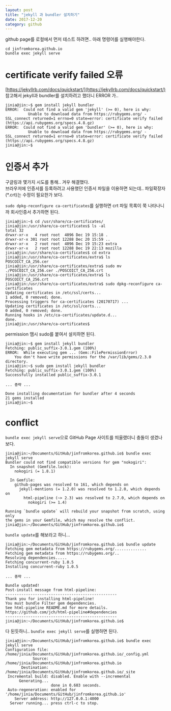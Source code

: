 ```yaml
---
layout: post
title: "jekyll 과 bundler 설치하기"
date: 2017-12-20
category: github
---
```


github page를 로컬에서 먼저 테스트 하려면.. 아래 명령어를 실행해야한다.

```
cd jinfromkorea.github.io
bundle exec jekyll serve 
```

# certificate verify failed 오류

[https://jekyllrb.com/docs/quickstart/](https://jekyllrb.com/docs/quickstart/) 참고해서 jekyll과 bundler를 설치하려고 했더니 
ERROR 가..

```
jinia@jin:~$ gem install jekyll bundler
ERROR:  Could not find a valid gem 'jekyll' (>= 0), here is why:
          Unable to download data from https://rubygems.org/ - SSL_connect returned=1 errno=0 state=error: certificate verify failed (https://api.rubygems.org/specs.4.8.gz)
ERROR:  Could not find a valid gem 'bundler' (>= 0), here is why:
          Unable to download data from https://rubygems.org/ - SSL_connect returned=1 errno=0 state=error: certificate verify failed (https://api.rubygems.org/specs.4.8.gz)
jinia@jin:~$
```
# 인증서 추가

구글링과 몇가지 시도를 통해.. 겨우 해결했다.  
브라우저에 인증서를 등록하려고 사용했던 인증서 파일을 이용하면 되는데.. 파일확장자(*.crt)는 수정이 필요한가 보다.  

```sudo dpkg-reconfigure ca-certificates```를 실행하면 crt 파일 목록이 쭉 나타나니까 회사인증서 추가하면 된다.  

```
jinia@jin:~$ cd /usr/share/ca-certificates/
jinia@jin:/usr/share/ca-certificates$ ls -al
total 32
drwxr-xr-x   4 root root  4096 Dec 19 15:18 .
drwxr-xr-x 301 root root 12288 Dec 20 15:59 ..
drwxr-xr-x   2 root root  4096 Dec 19 15:23 extra
drwxr-xr-x   2 root root 12288 Dec 19 22:13 mozilla
jinia@jin:/usr/share/ca-certificates$ cd extra
jinia@jin:/usr/share/ca-certificates/extra$ ls
POSCOICT_CA_256.cer
jinia@jin:/usr/share/ca-certificates/extra$ sudo mv ./POSCOICT_CA_256.cer ./POSCOICT_CA_256.crt
jinia@jin:/usr/share/ca-certificates/extra$ ls 
POSCOICT_CA_256.crt
jinia@jin:/usr/share/ca-certificates/extra$ sudo dpkg-reconfigure ca-certificates
Updating certificates in /etc/ssl/certs...
1 added, 0 removed; done.
Processing triggers for ca-certificates (20170717) ...
Updating certificates in /etc/ssl/certs...
0 added, 0 removed; done.
Running hooks in /etc/ca-certificates/update.d...
done.
jinia@jin:/usr/share/ca-certificates$ 
```

permission 땜시 sudo를 붙여서 설치하면 된다. 

```
jinia@jin:~$ gem install jekyll bundler
Fetching: public_suffix-3.0.1.gem (100%)
ERROR:  While executing gem ... (Gem::FilePermissionError)
    You don't have write permissions for the /var/lib/gems/2.3.0 directory.
jinia@jin:~$ sudo gem install jekyll bundler
Fetching: public_suffix-3.0.1.gem (100%)
Successfully installed public_suffix-3.0.1

... 중략 ...

Done installing documentation for bundler after 4 seconds
21 gems installed
jinia@jin:~$ 
```

#  conflict

```bundle exec jekyll serve```으로 GitHub Page 사이트를 띄울랬더니 충돌이 생겼나 보다. 

```
jinia@jin:~/Documents/GitHub/jinfromkorea.github.io$ bundle exec jekyll serve
Bundler could not find compatible versions for gem "nokogiri":
  In snapshot (Gemfile.lock):
    nokogiri (= 1.8.1)

  In Gemfile:
    github-pages was resolved to 161, which depends on
      jekyll-mentions (= 1.2.0) was resolved to 1.2.0, which depends on
        html-pipeline (~> 2.3) was resolved to 2.7.0, which depends on
          nokogiri (>= 1.4)

Running `bundle update` will rebuild your snapshot from scratch, using only
the gems in your Gemfile, which may resolve the conflict.
jinia@jin:~/Documents/GitHub/jinfromkorea.github.io$
```

```bundle update```를 해보라고 하니... 

```
jinia@jin:~/Documents/GitHub/jinfromkorea.github.io$ bundle update
Fetching gem metadata from https://rubygems.org/..............
Fetching gem metadata from https://rubygems.org/..
Resolving dependencies.....
Fetching concurrent-ruby 1.0.5
Installing concurrent-ruby 1.0.5

... 중략 ...

Bundle updated!
Post-install message from html-pipeline:
-------------------------------------------------
Thank you for installing html-pipeline!
You must bundle Filter gem dependencies.
See html-pipeline README.md for more details.
https://github.com/jch/html-pipeline#dependencies
-------------------------------------------------
jinia@jin:~/Documents/GitHub/jinfromkorea.github.io$
```

다 된듯하니.. ```bundle exec jekyll serve```를 실행하면 된다. 

```
jinia@jin:~/Documents/GitHub/jinfromkorea.github.io$ bundle exec jekyll serve
Configuration file: /home/jinia/Documents/GitHub/jinfromkorea.github.io/_config.yml
            Source: /home/jinia/Documents/GitHub/jinfromkorea.github.io
       Destination: /home/jinia/Documents/GitHub/jinfromkorea.github.io/_site
 Incremental build: disabled. Enable with --incremental
      Generating... 
                    done in 0.603 seconds.
 Auto-regeneration: enabled for '/home/jinia/Documents/GitHub/jinfromkorea.github.io'
    Server address: http://127.0.0.1:4000
  Server running... press ctrl-c to stop.
```
